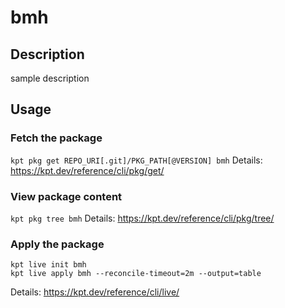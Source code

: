 # bmh

## Description
sample description

## Usage

### Fetch the package
`kpt pkg get REPO_URI[.git]/PKG_PATH[@VERSION] bmh`
Details: https://kpt.dev/reference/cli/pkg/get/

### View package content
`kpt pkg tree bmh`
Details: https://kpt.dev/reference/cli/pkg/tree/

### Apply the package
```
kpt live init bmh
kpt live apply bmh --reconcile-timeout=2m --output=table
```
Details: https://kpt.dev/reference/cli/live/
